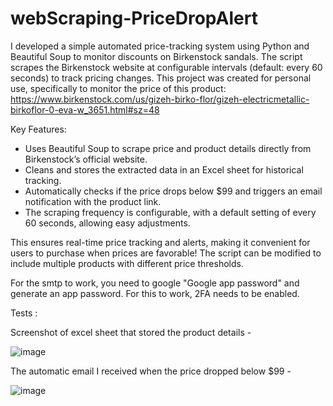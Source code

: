 # webScraping-PriceDropAlert



I developed a simple automated price-tracking system using Python and Beautiful Soup to monitor discounts on Birkenstock sandals. 
The script scrapes the Birkenstock website at configurable intervals (default: every 60 seconds) to track pricing changes.
This project was created for personal use, specifically to monitor the price of this product: https://www.birkenstock.com/us/gizeh-birko-flor/gizeh-electricmetallic-birkoflor-0-eva-w_3651.html#sz=48


Key Features:
- Uses Beautiful Soup to scrape price and product details directly from Birkenstock’s official website.
- Cleans and stores the extracted data in an Excel sheet for historical tracking.
- Automatically checks if the price drops below $99 and triggers an email notification with the product link.
- The scraping frequency is configurable, with a default setting of every 60 seconds, allowing easy adjustments.

This ensures real-time price tracking and alerts, making it convenient for users to purchase when prices are favorable! 
The script can be modified to include multiple products with different price thresholds.

For the smtp to work, you need to google "Google app password" and generate an app password. For this to work, 2FA needs to be enabled.


Tests :

Screenshot of excel sheet that stored the product details -

![image](https://github.com/user-attachments/assets/41b4b175-6ef4-4062-b966-8d704c006dd5)

The automatic email I received when the price dropped below $99 -

![image](https://github.com/user-attachments/assets/ec2ccc43-cca9-4b69-9f2d-d7cdb5dca394)

